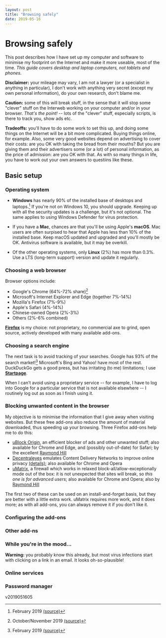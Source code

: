```yaml
---
layout: post
title: "Browsing safely"
date: 2019-05-16
---
```


# Browsing safely

This post describes how I have set up my computer and software to minimise my footprint on the Internet and make it more useable, most of the time. *This guide covers desktop and laptop computers, not tablets and phones.*

**Disclaimer:** your mileage may vary, I am not a lawyer (or a specialist in anything in particular), I don't work with anything very secret (except my own personal information), do your own research, don't blame me.

**Caution:** some of this will break stuff, in the sense that it will stop some "clever" stuff on the Interweb working on your computer and/or in your browser. *That's the point!* -- lots of the "clever" stuff, especially scripts, is there to track you, show ads etc.

**Tradeoffs:** you'll have to do some work to set this up, and doing some things on the Internet will be a bit more complicated. Buying things online, for example. Also, some very good websites depend on advertising to cover their costs: are you OK with taking the bread from their mouths? But you are giving them and their advertisers some (or a lot) of personal information, as the price of admission: are you OK with that. As with so many things in life, you have to work out your own answers to questiins like these.

## Basic setup

### Operating system

* **Windows** has nearly 90% of the installed base of desktops and laptops.[^1] If you're not on Windows 10, you should upgrade. Keeping up with all the security updates is a challenge, but it's not optional. The same applies to using Windows Defender for virus protection.

* If you have a **Mac**, chances are that you'll be using Apple's **macOS**. Mac users are often surpised to hear that Apple has less than 10% of the installed base. Keep macOS updated and upgraded and you'll mostly be OK. Antivirus software is available, but it may be overkill.

* Of the other operating systems, only **Linux** (2%) has more than 0.3%. Use a LTS (long-term support) version and update it regularly.

[^1]: February 2019 [(source)](https://en.wikipedia.org/wiki/Usage_share_of_operating_systems#Desktop_and_laptop_computers)

### Choosing a web browser

Browser options include:
* Google's Chrome (64%-72% share)[^2]
* Microsoft's Internet Explorer and Edge (together 7%-14%)
* Mozilla's Firefox (7%-9%)
* Apple's Safari (4%-14%)
* Chinese-owned Opera (2%-3%)
* Others (2%-6% combined)

[^2]: October/November 2019 [(source)](https://en.wikipedia.org/wiki/Usage_share_of_web_browsers#Summary_tables)

[**Firefox**](https://www.mozilla.org/firefox/new/) is my choice: not proprietary, no commercial axe to grind, open source, actively developed with many available add-ons.

### Choosing a search engine

The next task is to avoid tracking of your searches. Google has 93% of the search market![^3] Microsoft's Bing and Yahoo! have most of the rest. DuckDuckGo gets a good press, but has irritating (to me) limitations; I use [**Startpage**](https://www.startpage.com).

[^3]: February 2019 [(source)](https://en.wikipedia.org/wiki/Web_search_engine#Market_share_in_February_2019)

When I can't avoid using a proprietary service -- for example, I have to log into Google for a particular service that is not available elsewhere -- I routinely log out as soon as I finish using it.

### Blocking unwanted content in the browser

My objective is to minimise the information that I give away when visiting websites. But these free add-ons also reduce the amount of material downloaded, thus speeding up your browsing. Three Firefox add-ons help me to do this:
* [uBlock Origin](https://addons.mozilla.org/en-GB/firefox/addon/ublock-origin/), an efficient blocker of ads and other unwanted stuff; also available for Chrome and Edge, and (possibly out-of-date) for Safari; by the excellent [Raymond Hill](https://github.com/gorhill)
* [Decentraleyes](https://addons.mozilla.org/en-GB/firefox/addon/decentraleyes/) emulates Content Delivery Networks to improve online privacy [(details)](https://git.synz.io/Synzvato/decentraleyes/wikis/Simple-Introduction); also available for Chrome and Opera
* [uMatrix](https://addons.mozilla.org/en-GB/firefox/addon/ublock-origin/), a firewall which works in relaxed block-all/allow-exceptionally mode out of the box: it is not unexpected that sites will break, so *this one is for advanced users*; also available for Chrome and Opera; also by [Raymond Hill](https://github.com/gorhill)

The first two of these can be used on an install-and-forget basis, but they are better with a little extra work. uMatrix requires more work, and it does more; as with all add-ons, you can always remove it if you don't like it.

### Configuring the add-ons



### Other add-ns

### While you're in the mood...

**Warning:** you probably know this already, but most virus infections start with clicking on a link in an email. It looks oh-so-plausible!

### Online services


### Password manager

v2019051605
